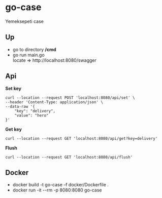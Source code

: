 # go-case

Yemeksepeti case

## Up

- go to directory **/cmd**
- go run main.go <br/>
  locate => http://localhost:8080/swagger

## Api

**Set key**
```
curl --location --request POST 'localhost:8080/api/set' \
--header 'Content-Type: application/json' \
--data-raw '{
    "key": "delivery",
    "value": "hero"
}'
```

**Get key**
```
curl --location --request GET 'localhost:8080/api/get?key=delivery'
```

**Flush**
```
curl --location --request GET 'localhost:8080/api/flush'
```

## Docker

- docker build -t go-case -f docker/Dockerfile .
- docker run -it --rm -p 8080:8080 go-case

